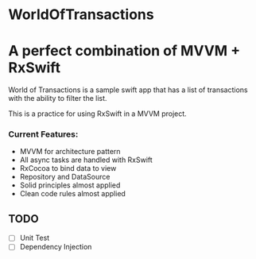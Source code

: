 # WorldOfTransactions

# A perfect combination of MVVM + RxSwift

World of Transactions is a sample swift app that has a list of transactions with the ability to filter the list.

This is a practice for using RxSwift in a MVVM project.



### Current Features:

- MVVM for architecture pattern
- All async tasks are handled with RxSwift
- RxCocoa to bind data to view
- Repository and DataSource
- Solid principles almost applied 
- Clean code rules almost applied


## TODO
- [ ] Unit Test
- [ ] Dependency Injection
